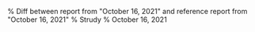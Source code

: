 % Diff between report from "October 16, 2021" and reference report from "October 16, 2021"
% Strudy
% October 16, 2021


